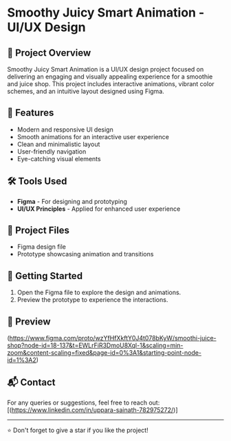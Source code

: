 # Smoothy Juicy Smart Animation - UI/UX Design  

## 📌 Project Overview  
Smoothy Juicy Smart Animation is a UI/UX design project focused on delivering an engaging and visually appealing experience for a smoothie and juice shop. This project includes interactive animations, vibrant color schemes, and an intuitive layout designed using Figma.  

## 🎨 Features  
- Modern and responsive UI design  
- Smooth animations for an interactive user experience  
- Clean and minimalistic layout  
- User-friendly navigation  
- Eye-catching visual elements  

## 🛠 Tools Used  
- **Figma** - For designing and prototyping  
- **UI/UX Principles** - Applied for enhanced user experience  

## 📂 Project Files  
- Figma design file  
- Prototype showcasing animation and transitions  

## 🚀 Getting Started  
1. Open the Figma file to explore the design and animations.  
2. Preview the prototype to experience the interactions.  

## 📌 Preview  
(https://www.figma.com/proto/wzYfHfXkftY0J4t078bKyW/smoothi-juice-shop?node-id=18-137&t=EWLrFiR3DmoU8Xql-1&scaling=min-zoom&content-scaling=fixed&page-id=0%3A1&starting-point-node-id=1%3A2) 

## 📬 Contact  
For any queries or suggestions, feel free to reach out:  
 [(https://www.linkedin.com/in/uppara-sainath-782975272/)]  

---
⭐ Don't forget to give a star if you like the project!  
